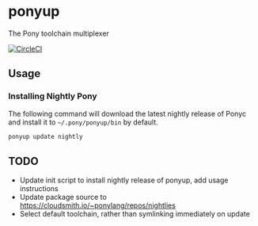 # ponyup

The Pony toolchain multiplexer

[![CircleCI](https://circleci.com/gh/ponylang/ponyup/tree/master.svg?style=svg)](https://circleci.com/gh/ponylang/ponyup/tree/master)

## Usage

### Installing Nightly Pony

The following command will download the latest nightly release of Ponyc and install it to `~/.pony/ponyup/bin` by default.

```bash
ponyup update nightly
```

## TODO
- Update init script to install nightly release of ponyup, add usage instructions
- Update package source to https://cloudsmith.io/~ponylang/repos/nightlies
- Select default toolchain, rather than symlinking immediately on update
